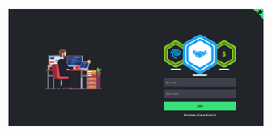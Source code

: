 ![image alt](https://github.com/akasayan001/Code_Editor/blob/main/Screenshot%202025-06-30%20185620.png?raw=true)
